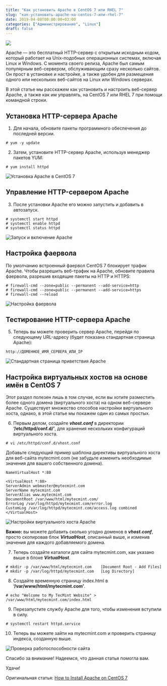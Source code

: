 ```yaml
---
title: "Как установить Apache в CentOS 7 или RHEL 7"
slug: "как-установить-apache-на-centos-7-или-rhel-7"
date: 2019-04-08T00:00:00+03:00
categories: ["Администрирование", "Linux"]
draft: false
---
```


![](/posts/как-установить-apache-на-centos-7-или-rhel-7/shapka4-1.jpg)

Apache — это бесплатный HTTP-сервер с открытым исходным кодом, который работает на Unix-подобных операционных системах,
включая Linux и Windows. С момента своего релиза, Apache был самым популярным веб-сервером, обслуживающим сразу несколько
сайтов. Он прост в установке и настройке, а также удобен для размещения одного или нескольких веб-сайтов на Linux или
Windows серверах.

В этой статье мы расскажем как установить и настроить веб-сервер Apache, а также как им управлять, на CentOS 7 или
RHEL 7 при помощи командной строки.

## Установка HTTP-сервера Apache

1. Для начала, обновите пакеты программного обеспечения до последней версии.

```
# yum -y update
```

2. Затем, установите HTTP-сервер Apache, используя менеджер пакетов YUM:

```
# yum install httpd
```

![Установка Apache в CentOS 7](https://www.tecmint.com/wp-content/uploads/2017/07/Install-Apache-on-CentOS-7.png)

## Управление HTTP-сервером Apache

3. После установки Apache его можно запустить и добавить в автозапуск.

```
# systemctl start httpd
# systemctl enable httpd
# systemctl status httpd
```

![Запуск и включение Apache](https://www.tecmint.com/wp-content/uploads/2017/07/Start-Enable-Apache.png)

## Настройка фаервола

По умолчанию встроенный фаервол CentOS 7 блокирует трафик Apache. Чтобы разрешить веб-трафик на Apache, обновите правила
фаервола, разрешив входящие пакеты на HTTP и HTTPS:

```
# firewall-cmd --zone=public --permanent --add-service=http
# firewall-cmd --zone=public --permanent --add-service=https
# firewall-cmd --reload
```

![Настройка фаервола](https://www.tecmint.com/wp-content/uploads/2017/07/Allow-Apache-on-Firewalld.png)

## Тестирование HTTP-сервера Apache

5. Теперь вы можете проверить сервер Apache, перейдя по следующему URL-адресу (будет показана стандартная страница Apache):

```
http://ДОМЕННОЕ_ИМЯ_СЕРВЕРА_ИЛИ_IP
```

![Стандартная страница приветствия Apache](https://www.tecmint.com/wp-content/uploads/2017/07/Default-Apache-Welcome-Page-on-CentOS-7.png)

## Настройка виртуальных хостов на основе имён в CentOS 7

Этот раздел полезен лишь в том случае, если вы хотите разместить более одного домена (виртуального хоста) на одном
веб-сервере Apache. Существует множество способов настройки виртуального хоста, однако, в этой статье мы покажем один из
самых простых.

6. Первым делом, создайте **_vhost.conf_** в директории **‘/etc/httpd/conf.d/’**, для хранения нескольких конфигураций
   виртуального хоста.

```
# vi /etc/httpd/conf.d/vhost.conf
```

Добавьте следующий пример шаблона директивы виртуального хоста для веб-сайта mytecmint.com (не забудьте изменить
необходимые значения для вашего собственного домена).

```
NameVirtualHost *:80

<VirtualHost *:80>
ServerAdmin webmaster@mytecmint.com
ServerName mytecmint.com
ServerAlias www.mytecmint.com
DocumentRoot /var/www/html/mytecmint.com/
ErrorLog /var/log/httpd/mytecmint.com/error.log
CustomLog /var/log/httpd/mytecmint.com/access.log combined
</VirtualHost>
```

![Настройки виртуального хоста Apache](https://www.tecmint.com/wp-content/uploads/2017/07/Apache-Virtual-Host-Configurations.png)

**Важно:** вы можете добавить сколько угодно доменов в **_vhost.conf_**, просто скопировав блок **_VirtualHost_**,
описанный выше, и изменив значения для каждого добавляемого домена.

7. Теперь создайте каталоги для сайта mytecmint.com, как указано выше в блоке **_VirtualHost_**.

```
# mkdir -p /var/www/html/mytecmint.com    [Document Root - Add Files]
# mkdir -p /var/log/httpd/mytecmint.com   [Log Directory]
```

8. Создайте временную страницу index.html в **‘/var/www/html/mytecmint.com’**.

```
# echo "Welcome to My TecMint Website" > /var/www/html/mytecmint.com/index.html
```

9. Перезапустите службу Apache для того, чтобы изменения вступили в силу.

```
# systemctl restart httpd.service
```

10. Теперь вы можете зайти на mytecmint.com и проверить страницу индекса, созданную выше.

![Проверка работоспособности сайта](https://www.tecmint.com/wp-content/uploads/2017/07/Check-Virtualhost-Website.png)

Спасибо за внимание! Надеемся, что данная статья помогла вам.

Удачи!

Оригинальная статья: [How to Install Apache on CentOS 7](https://www.tecmint.com/install-apache-on-centos-7/)
